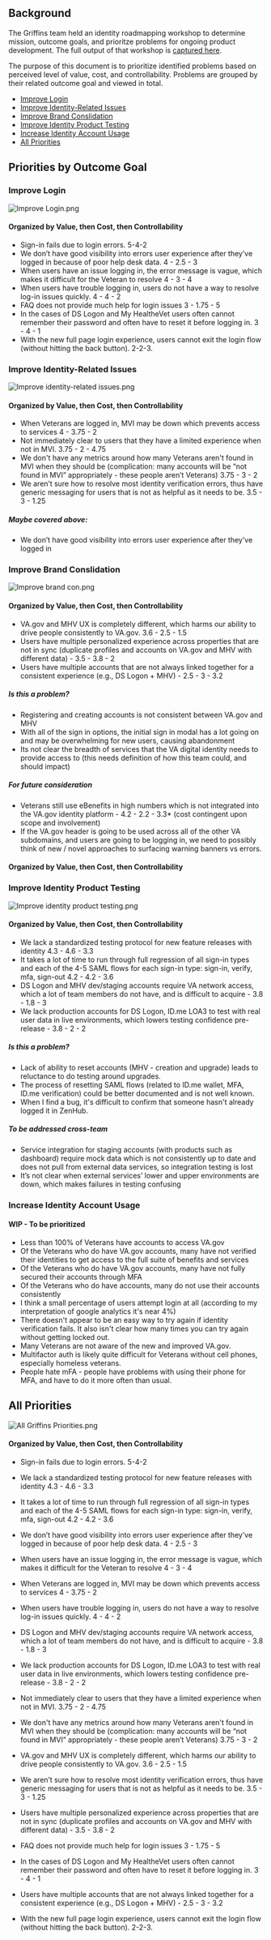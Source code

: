 ## Background
The Griffins team held an identity roadmapping workshop to determine mission, outcome goals, and prioritze problems for ongoing product development. The full output of that workshop is [captured here](https://github.com/department-of-veterans-affairs/va.gov-team/blob/master/products/identity/login/roadmapping/identity-roadmappingworkshop-121918.md). 

The purpose of this document is to prioritize identified problems based on  perceived level of value, cost, and controllability. Problems are grouped by their related outcome goal and viewed in total.


- [Improve Login](#improve-login)
- [Improve Identity-Related Issues](#improve-identity-related-issues)
- [Improve Brand Conslidation](#improve-brand-conslidation)
- [Improve Identity Product Testing](#improve-identity-product-testing)
- [Increase Identity Account Usage](#increase-identity-account-usage)
- [All Priorities](#all-priorities)


## Priorities by Outcome Goal
### Improve Login
![Improve Login.png](https://images.zenhubusercontent.com/59ee09c5a468affe6df7cd9e/a5edc4ee-9153-4bb3-a49b-7a522e035186)

#### Organized by Value, then Cost, then Controllability
- Sign-in fails due to login errors. 5-4-2
- We don’t have good visibility into errors user experience after they’ve logged in because of poor help desk data. 4 - 2.5 - 3
- When users have an issue logging in, the error message is vague, which makes it difficult for the Veteran to resolve 4 - 3 - 4
- When users have trouble logging in, users do not have a way to resolve log-in issues quickly. 4 - 4 - 2
- FAQ does not provide much help for login issues 3 - 1.75 - 5
- In the cases of DS Logon and My HealtheVet users often cannot remember their password and often have to reset it before logging in. 3 - 4 - 1
- With the new full page login experience, users cannot exit the login flow (without hitting the back button). 2-2-3.



### Improve Identity-Related Issues 
![Improve identity-related issues.png](https://images.zenhubusercontent.com/59ee09c5a468affe6df7cd9e/86bbb880-673e-47b8-bf33-be3b0b8c2281)

#### Organized by Value, then Cost, then Controllability
- When Veterans are logged in, MVI may be down which prevents access to services 4 - 3.75 - 2
- Not immediately clear to users that they have a limited experience when not in MVI. 3.75 - 2 - 4.75
- We don't have any metrics around how many Veterans aren't found in MVI when they should be (complication: many accounts will be “not found in MVI” appropriately - these people aren’t Veterans) 3.75 - 3 - 2
- We aren’t sure how to resolve most identity verification errors, thus have generic messaging for users that is not as helpful as it needs to be. 3.5 - 3 - 1.25


##### Maybe covered above:
- We don’t have good visibility into errors user experience after they’ve logged in


### Improve Brand Conslidation
![Improve brand con.png](https://images.zenhubusercontent.com/59ee09c5a468affe6df7cd9e/84155bc4-a8c3-4674-90d6-4c5283bb1008)

#### Organized by Value, then Cost, then Controllability
- VA.gov and MHV UX is completely different, which harms our ability to drive people consistently to VA.gov. 3.6 - 2.5 - 1.5
- Users have multiple personalized experience across properties that are not in sync (duplicate profiles and accounts on VA.gov and MHV with different data) - 3.5 - 3.8 - 2
- Users have multiple accounts that are not always linked together for a consistent experience (e.g., DS Logon + MHV) - 2.5 - 3 - 3.2


##### Is this a problem?
- Registering and creating accounts is not consistent between VA.gov and MHV
- With all of the sign in options, the initial sign in modal has a lot going on and may be overwhelming for new users, causing abandonment
- Its not clear the breadth of services that the VA digital identity needs to provide access to (this needs definition of how this team could, and should impact)


##### For future consideration
- Veterans still use eBenefits in high numbers which is not integrated into the VA.gov identity platform - 4.2 - 2.2 - 3.3* (cost contingent upon scope and involvement)
- If the VA.gov header is going to be used across all of the other VA subdomains, and users are going to be logging in, we need to possibly think of new / novel approaches to surfacing warning banners vs errors.


#### Organized by Value, then Cost, then Controllability

### Improve Identity Product Testing
![Improve identity product testing.png](https://images.zenhubusercontent.com/59ee09c5a468affe6df7cd9e/10f0c73a-5b9d-4a28-adf7-cc849e1f34b1)

#### Organized by Value, then Cost, then Controllability
- We lack a standardized testing protocol for new feature releases with identity 4.3 - 4.6 - 3.3
- It takes a lot of time to run through full regression of all sign-in types and each of the 4-5 SAML flows for each sign-in type: sign-in, verify, mfa, sign-out 4.2 - 4.2 - 3.6
- DS Logon and MHV dev/staging accounts require VA network access, which a lot of team members do not have, and is difficult to acquire - 3.8 - 1.8 - 3
- We lack production accounts for DS Logon, ID.me LOA3 to test with real user data in live environments, which lowers testing confidence pre-release - 3.8 - 2 - 2

##### Is this a problem?
- Lack of ability to reset accounts (MHV - creation and upgrade) leads to reluctance to do testing around upgrades.
- The process of resetting SAML flows (related to ID.me wallet, MFA, ID.me verification) could be better documented and is not well known.
- When I find a bug, it's difficult to confirm that someone hasn't already logged it in ZenHub.

##### To be addressed cross-team 
- Service integration for staging accounts (with products such as dashboard) require mock data which is not consistently up to date and does not pull from external data services, so integration testing is lost
- It’s not clear when external services’ lower and upper environments are down, which makes failures in testing confusing


### Increase Identity Account Usage 
#### WIP - To be prioritized
- Less than 100% of Veterans have accounts to access VA.gov
- Of the Veterans who do have VA.gov accounts, many have not verified their identities to get access to the full suite of benefits and services
- Of the Veterans who do have VA.gov accounts, many have not fully secured their accounts through MFA
- Of the Veterans who do have accounts, many do not use their accounts consistently
- I think a small percentage of users attempt login at all (according to my interpretation of google analytics it's near 4%)
- There doesn't appear to be an easy way to try again if identity verification fails. It also isn't clear how many times you can try again without getting locked out.
- Many Veterans are not aware of the new and improved VA.gov.
- Multifactor auth is likely quite difficult for Veterans without cell phones, especially homeless veterans.
- People hate mFA - people have problems with using their phone for MFA, and have to do it more often than usual.


## All Priorities

![All Griffins Priorities.png](https://images.zenhubusercontent.com/59ee09c5a468affe6df7cd9e/c6ff27cd-192f-4b4c-9558-eb50834a92e1)

#### Organized by Value, then Cost, then Controllability
- Sign-in fails due to login errors. 5-4-2
- We lack a standardized testing protocol for new feature releases with identity 4.3 - 4.6 - 3.3
- It takes a lot of time to run through full regression of all sign-in types and each of the 4-5 SAML flows for each sign-in type: sign-in, verify, mfa, sign-out 4.2 - 4.2 - 3.6
- We don’t have good visibility into errors user experience after they’ve logged in because of poor help desk data. 4 - 2.5 - 3
- When users have an issue logging in, the error message is vague, which makes it difficult for the Veteran to resolve 4 - 3 - 4
- When Veterans are logged in, MVI may be down which prevents access to services 4 - 3.75 - 2
- When users have trouble logging in, users do not have a way to resolve log-in issues quickly. 4 - 4 - 2
- DS Logon and MHV dev/staging accounts require VA network access, which a lot of team members do not have, and is difficult to acquire - 3.8 - 1.8 - 3
- We lack production accounts for DS Logon, ID.me LOA3 to test with real user data in live environments, which lowers testing confidence pre-release - 3.8 - 2 - 2
- Not immediately clear to users that they have a limited experience when not in MVI. 3.75 - 2 - 4.75
- We don't have any metrics around how many Veterans aren't found in MVI when they should be (complication: many accounts will be “not found in MVI” appropriately - these people aren’t Veterans) 3.75 - 3 - 2
- VA.gov and MHV UX is completely different, which harms our ability to drive people consistently to VA.gov. 3.6 - 2.5 - 1.5

- We aren’t sure how to resolve most identity verification errors, thus have generic messaging for users that is not as helpful as it needs to be. 3.5 - 3 - 1.25
- Users have multiple personalized experience across properties that are not in sync (duplicate profiles and accounts on VA.gov and MHV with different data) - 3.5 - 3.8 - 2

- FAQ does not provide much help for login issues 3 - 1.75 - 5
- In the cases of DS Logon and My HealtheVet users often cannot remember their password and often have to reset it before logging in. 3 - 4 - 1
- Users have multiple accounts that are not always linked together for a consistent experience (e.g., DS Logon + MHV) - 2.5 - 3 - 3.2

- With the new full page login experience, users cannot exit the login flow (without hitting the back button). 2-2-3.
